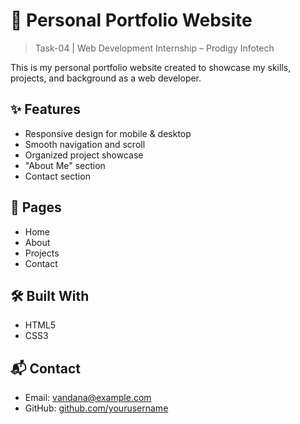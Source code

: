 # 💼 Personal Portfolio Website

> Task-04 | Web Development Internship – Prodigy Infotech

This is my personal portfolio website created to showcase my skills, projects, and background as a web developer.

## ✨ Features

- Responsive design for mobile & desktop
- Smooth navigation and scroll
- Organized project showcase
- "About Me" section
- Contact section

## 📁 Pages

- Home
- About
- Projects
- Contact

## 🛠 Built With

- HTML5
- CSS3

## 📬 Contact

- Email: vandana@example.com
- GitHub: [github.com/yourusername](#)
